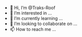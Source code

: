 - 👋 Hi, I’m @Traks-Roof
- 👀 I’m interested in ...
- 🌱 I’m currently learning ...
- 💞️ I’m looking to collaborate on ...
- 📫 How to reach me ...

<!---
Traks-Roof/Traks-Roof is a ✨ special ✨ repository because its `README.md` (this file) appears on your GitHub profile.
You can click the Preview link to take a look at your changes.
--->
